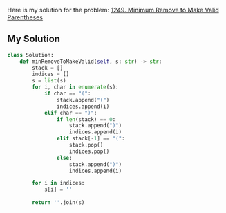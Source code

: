 Here is my solution for the problem: [1249. Minimum Remove to Make Valid Parentheses](https://leetcode.com/problems/minimum-remove-to-make-valid-parentheses/)


## My Solution

```python
class Solution:
    def minRemoveToMakeValid(self, s: str) -> str:
        stack = []
        indices = []
        s = list(s)
        for i, char in enumerate(s):
            if char == "(":
                stack.append("(")
                indices.append(i)
            elif char == ")":
                if len(stack) == 0:
                    stack.append(")")
                    indices.append(i)
                elif stack[-1] == "(":
                    stack.pop()
                    indices.pop()
                else:
                    stack.append(")")
                    indices.append(i)

        for i in indices:
            s[i] = ''
            
        return ''.join(s)
            
```
